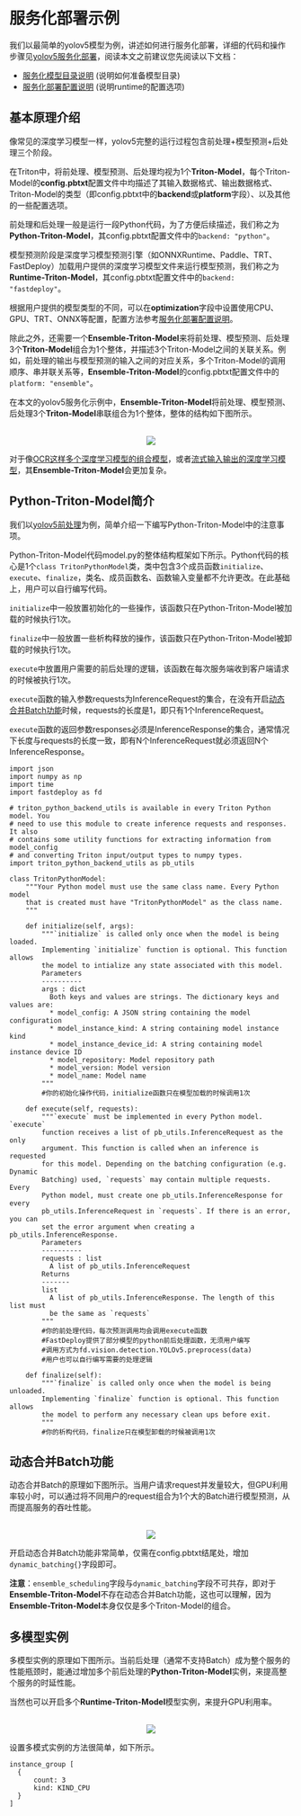 # 服务化部署示例
我们以最简单的yolov5模型为例，讲述如何进行服务化部署，详细的代码和操作步骤见[yolov5服务化部署](../../../examples/vision/detection/yolov5/serving)，阅读本文之前建议您先阅读以下文档：
- [服务化模型目录说明](model_repository.md) (说明如何准备模型目录)
- [服务化部署配置说明](model_configuration.md)  (说明runtime的配置选项)

## 基本原理介绍
像常见的深度学习模型一样，yolov5完整的运行过程包含前处理+模型预测+后处理三个阶段。

在Triton中，将前处理、模型预测、后处理均视为1个**Triton-Model**，每个Triton-Model的**config.pbtxt**配置文件中均描述了其输入数据格式、输出数据格式、Triton-Model的类型（即config.pbtxt中的**backend**或**platform**字段）、以及其他的一些配置选项。

前处理和后处理一般是运行一段Python代码，为了方便后续描述，我们称之为**Python-Triton-Model**，其config.pbtxt配置文件中的`backend: "python"`。

模型预测阶段是深度学习模型预测引擎（如ONNXRuntime、Paddle、TRT、FastDeploy）加载用户提供的深度学习模型文件来运行模型预测，我们称之为**Runtime-Triton-Model**，其config.pbtxt配置文件中的`backend: "fastdeploy"`。

根据用户提供的模型类型的不同，可以在**optimization**字段中设置使用CPU、GPU、TRT、ONNX等配置，配置方法参考[服务化部署配置说明](model_configuration.md)。

除此之外，还需要一个**Ensemble-Triton-Model**来将前处理、模型预测、后处理3个**Triton-Model**组合为1个整体，并描述3个Triton-Model之间的关联关系。例如，前处理的输出与模型预测的输入之间的对应关系，多个Triton-Model的调用顺序、串并联关系等，**Ensemble-Triton-Model**的config.pbtxt配置文件中的`platform: "ensemble"`。

在本文的yolov5服务化示例中，**Ensemble-Triton-Model**将前处理、模型预测、后处理3个**Triton-Model**串联组合为1个整体，整体的结构如下图所示。
<p align="center">
    <br>
<img src='../simple_ensemble.png'>
    <br>
</p>
  
对于像[OCR这样多个深度学习模型的组合模型](../../../examples/vision/ocr/PP-OCRv3/serving)，或者[流式输入输出的深度学习模型](../../../examples/audio/pp-tts/serving)，其**Ensemble-Triton-Model**会更加复杂。
  
  
## Python-Triton-Model简介
我们以[yolov5前处理](../../../examples/vision/detection/yolov5/serving/models/preprocess/1/model.py)为例，简单介绍一下编写Python-Triton-Model中的注意事项。

Python-Triton-Model代码model.py的整体结构框架如下所示。Python代码的核心是1个`class TritonPythonModel`类，类中包含3个成员函数`initialize`、`execute`、`finalize`，类名、成员函数名、函数输入变量都不允许更改。在此基础上，用户可以自行编写代码。

`initialize`中一般放置初始化的一些操作，该函数只在Python-Triton-Model被加载的时候执行1次。

`finalize`中一般放置一些析构释放的操作，该函数只在Python-Triton-Model被卸载的时候执行1次。

`execute`中放置用户需要的前后处理的逻辑，该函数在每次服务端收到客户端请求的时候被执行1次。

`execute`函数的输入参数requests为InferenceRequest的集合，在没有开启[动态合并Batch功能](#动态合并Batch功能)时候，requests的长度是1，即只有1个InferenceRequest。

`execute`函数的返回参数responses必须是InferenceResponse的集合，通常情况下长度与requests的长度一致，即有N个InferenceRequest就必须返回N个InferenceResponse。


```
import json
import numpy as np
import time
import fastdeploy as fd

# triton_python_backend_utils is available in every Triton Python model. You
# need to use this module to create inference requests and responses. It also
# contains some utility functions for extracting information from model_config
# and converting Triton input/output types to numpy types.
import triton_python_backend_utils as pb_utils

class TritonPythonModel:
    """Your Python model must use the same class name. Every Python model
    that is created must have "TritonPythonModel" as the class name.
    """

    def initialize(self, args):
        """`initialize` is called only once when the model is being loaded.
        Implementing `initialize` function is optional. This function allows
        the model to intialize any state associated with this model.
        Parameters
        ----------
        args : dict
          Both keys and values are strings. The dictionary keys and values are:
          * model_config: A JSON string containing the model configuration
          * model_instance_kind: A string containing model instance kind
          * model_instance_device_id: A string containing model instance device ID
          * model_repository: Model repository path
          * model_version: Model version
          * model_name: Model name
        """
        #你的初始化操作代码，initialize函数只在模型加载的时候调用1次
        
    def execute(self, requests):
        """`execute` must be implemented in every Python model. `execute`
        function receives a list of pb_utils.InferenceRequest as the only
        argument. This function is called when an inference is requested
        for this model. Depending on the batching configuration (e.g. Dynamic
        Batching) used, `requests` may contain multiple requests. Every
        Python model, must create one pb_utils.InferenceResponse for every
        pb_utils.InferenceRequest in `requests`. If there is an error, you can
        set the error argument when creating a pb_utils.InferenceResponse.
        Parameters
        ----------
        requests : list
          A list of pb_utils.InferenceRequest
        Returns
        -------
        list
          A list of pb_utils.InferenceResponse. The length of this list must
          be the same as `requests`
        """
        #你的前处理代码，每次预测调用均会调用execute函数
        #FastDeploy提供了部分模型的python前后处理函数，无须用户编写
        #调用方式为fd.vision.detection.YOLOv5.preprocess(data)
        #用户也可以自行编写需要的处理逻辑
        
    def finalize(self):
        """`finalize` is called only once when the model is being unloaded.
        Implementing `finalize` function is optional. This function allows
        the model to perform any necessary clean ups before exit.
        """
        #你的析构代码，finalize只在模型卸载的时候被调用1次
```

## 动态合并Batch功能
动态合并Batch的原理如下图所示。当用户请求request并发量较大，但GPU利用率较小时，可以通过将不同用户的request组合为1个大的Batch进行模型预测，从而提高服务的吞吐性能。
<p align="center">
    <br>
<img src='../dynamic_batching.png'>
    <br>
</p>

开启动态合并Batch功能非常简单，仅需在config.pbtxt结尾处，增加`dynamic_batching{}`字段即可。

**注意**：`ensemble_scheduling`字段与`dynamic_batching`字段不可共存，即对于**Ensemble-Triton-Model**不存在动态合并Batch功能，这也可以理解，因为**Ensemble-Triton-Model**本身仅仅是多个Triton-Model的组合。

## 多模型实例
多模型实例的原理如下图所示。当前后处理（通常不支持Batch）成为整个服务的性能瓶颈时，能通过增加多个前后处理的**Python-Triton-Model**实例，来提高整个服务的时延性能。

当然也可以开启多个**Runtime-Triton-Model**模型实例，来提升GPU利用率。
<p align="center">
    <br>
<img src='../instance_group.png'>
    <br>
</p>

设置多模式实例的方法很简单，如下所示。
```
instance_group [
  {
      count: 3
      kind: KIND_CPU
  }
]
```
